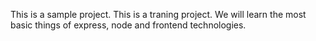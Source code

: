 This is a sample project.
This is a traning project.
We will learn the most basic things of express, node and frontend technologies.
